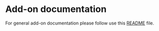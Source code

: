 # Add-on documentation

For general add-on documentation please follow use this [README](https://github.com/splunk/addonfactory-repository-template/blob/main/README-addons.md) file.

